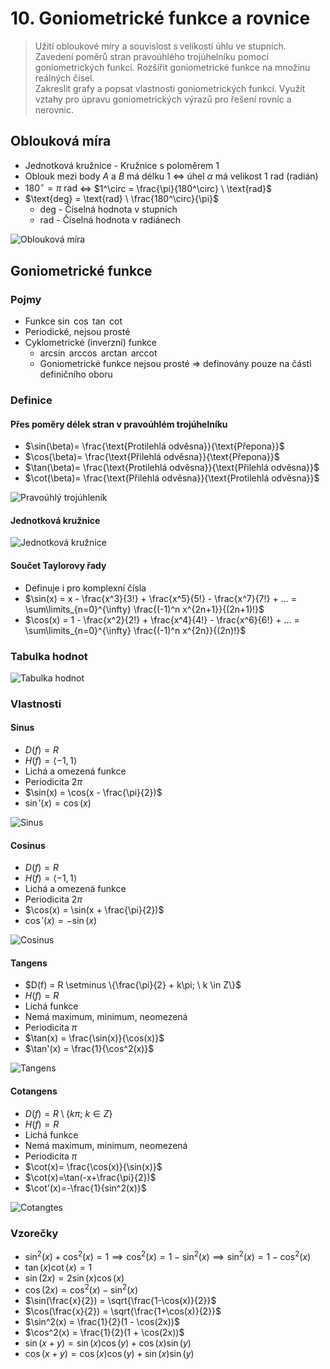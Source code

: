 # 10. Goniometrické funkce a rovnice

> Užití obloukové míry a souvislost s velikostí úhlu ve stupních. \
> Zavedení poměrů stran pravoúhlého trojúhelníku pomocí goniometrických funkcí. Rozšířit goniometrické funkce na množinu reálných čísel. \
> Zakreslit grafy a popsat vlastnosti goniometrických funkcí. Využít vztahy pro úpravu goniometrických výrazů pro řešení rovnic a nerovnic.

## Oblouková míra

- Jednotková kružnice - Kružnice s poloměrem $1$
- Oblouk mezi body $A$ a $B$ má délku $1$ $\iff$ úhel $\alpha$ má velikost $1 \ \text{rad}$ (radián)
- $180^\circ = \pi \ \text{rad}$ $\iff$ $1^\circ = \frac{\pi}{180^\circ} \ \text{rad}$
- $\text{deg} = \text{rad} \ \frac{180^\circ}{\pi}$
  - $\text{deg}$ - Číselná hodnota v stupních
  - $\text{rad}$ - Číselná hodnota v radiánech

![Oblouková míra](./obloukova_mira.png)

## Goniometrické funkce

### Pojmy

- Funkce $\sin$ $\cos$ $\tan$ $\cot$
- Periodické, nejsou prosté
- Cyklometrické (inverzní) funkce
  - $\arcsin$ $\arccos$ $\arctan$ $\text{arccot}$
  - Goniometrické funkce nejsou prosté ⇒ definovány pouze na části definičního oboru

### Definice

#### Přes poměry délek stran v pravoúhlém trojúhelníku

- $\sin(\beta)= \frac{\text{Protilehlá odvěsna}}{\text{Přepona}}$
- $\cos(\beta)= \frac{\text{Přilehlá odvěsna}}{\text{Přepona}}$
- $\tan(\beta)= \frac{\text{Protilehlá odvěsna}}{\text{Přilehlá odvěsna}}$
- $\cot(\beta)= \frac{\text{Přilehlá odvěsna}}{\text{Protilehlá odvěsna}}$

![Pravoúhlý trojúhleník](./trojuhelnik.png)

#### Jednotková kružnice

![Jednotková kružnice](./jednotkova_kruznice.png)

#### Součet Taylorovy řady

- Definuje i pro komplexní čísla
- $\sin(x) = x - \frac{x^3}{3!} + \frac{x^5}{5!} - \frac{x^7}{7!} + ... = \sum\limits_{n=0}^{\infty} \frac{(-1)^n x^{2n+1}}{(2n+1)!}$
- $\cos(x) = 1 - \frac{x^2}{2!} + \frac{x^4}{4!} - \frac{x^6}{6!} + ... = \sum\limits_{n=0}^{\infty} \frac{(-1)^n x^{2n}}{(2n)!}$

### Tabulka hodnot

![Tabulka hodnot](./tabulka.png)

### Vlastnosti

#### Sinus

- $D(f) = R$
- $H(f) = \langle -1,1 \rangle$
- Lichá a omezená funkce
- Periodicita $2 \pi$
- $\sin(x) = \cos(x - \frac{\pi}{2})$
- $\sin'(x) = \cos(x)$

![Sinus](./sin.png)

#### Cosinus

- $D(f) = R$
- $H(f) = \langle -1,1 \rangle$
- Lichá a omezená funkce
- Periodicita $2 \pi$
- $\cos(x) = \sin(x + \frac{\pi}{2})$
- $\cos'(x) = -\sin(x)$

![Cosinus](./cos.png)

#### Tangens

- $D(f) = R \setminus \{\frac{\pi}{2} + k\pi; \ k \in Z\}$
- $H(f) = R$
- Lichá funkce
- Nemá maximum, minimum, neomezená
- Periodicita $\pi$
- $\tan(x) = \frac{\sin(x)}{\cos(x)}$
- $\tan'(x) = \frac{1}{\cos^2(x)}$

![Tangens](./tan.png)

#### Cotangens

- $D(f) = R \setminus \{k\pi; \ k \in Z\}$
- $H(f) = R$
- Lichá funkce
- Nemá maximum, minimum, neomezená
- Periodicita $\pi$
- $\cot(x)= \frac{\cos(x)}{\sin(x)}$
- $\cot(x)=\tan(-x+\frac{\pi}{2})$
- $\cot'(x)=-\frac{1}{sin^2(x)}$

![Cotangtes](./cot.png)

### Vzorečky

- $\sin^2(x)+\cos^2(x) = 1 \implies \cos^2(x) = 1 - \sin^2(x) \implies \sin^2(x) = 1 - \cos^2(x)$ 
- $\tan(x) \cot(x) = 1$
- $\sin(2x) = 2 \sin(x) \cos(x)$
- $\cos(2x) = \cos^2(x)-\sin^2(x)$
- $\sin(\frac{x}{2}) = \sqrt{\frac{1-\cos(x)}{2}}$
- $\cos(\frac{x}{2}) = \sqrt{\frac{1+\cos(x)}{2}}$
- $\sin^2(x) = \frac{1}{2}(1 - \cos(2x))$
- $\cos^2(x) = \frac{1}{2}(1 + \cos(2x))$
- $\sin(x+y) = \sin(x)\cos(y)+\cos(x) \sin(y)$
- $\cos(x+y) = \cos(x) \cos(y) + \sin(x) \sin(y)$
